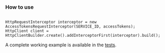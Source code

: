 ### How to use

```

HttpRequestInterceptor interceptor = new AccessTokensRequestInterceptor(SERVICE_ID, accessTokens);
HttpClient client = HttpClientBuilder.create().addInterceptorFirst(interceptor).build();

```

A complete working example is available in the [tests](https://github.com/zalando-stups/stups-spring-oauth2-support/blob/master/stups-http-components-oauth2/src/test/java/org/zalando/stups/oauth2/httpcomponents/RoundtripTest.java).

